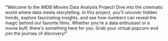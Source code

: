 "Welcome to the IMDB Movies Data Analysis Project! Dive into the cinematic world where data meets storytelling. In this project, you'll uncover hidden trends, explore fascinating insights, and see how numbers can reveal the magic behind our favorite films. Whether you're a data enthusiast or a movie buff, there's something here for you. Grab your virtual popcorn and join the journey of discovery!"
